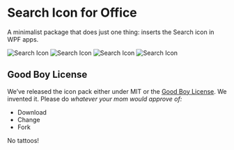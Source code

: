 # Search Icon for Office

A minimalist package that does just one thing: inserts the Search icon in WPF apps. 

![Search Icon](https://maxcdn.icons8.com/office/PNG/16/Very_Basic/search-16.png)
![Search Icon](https://maxcdn.icons8.com/office/PNG/30/Very_Basic/search-30.png)
![Search Icon](https://maxcdn.icons8.com/office/PNG/40/Very_Basic/search-40.png)
![Search Icon](https://maxcdn.icons8.com/office/PNG/80/Very_Basic/search-80.png)

## Good Boy License
We’ve released the icon pack either under MIT or the [Good Boy License](https://icons8.com/good-boy-license/). We invented it. Please do _whatever your mom would approve of:_
* Download
* Change
* Fork

No tattoos!